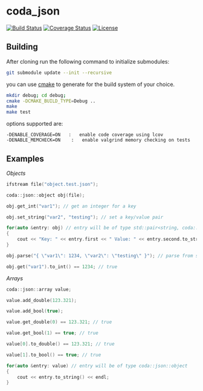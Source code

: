 
coda_json
=======
[![Build Status](http://img.shields.io/travis/ryjen/json.svg)](https://travis-ci.org/ryjen/json)
[![Coverage Status](https://coveralls.io/repos/ryjen/json/badge.svg?branch=master&service=github)](https://coveralls.io/github/ryjen/json?branch=master)
[![License](http://img.shields.io/:license-mit-blue.svg)](http://ryjen.mit-license.org)

Building
--------

After cloning run the following command to initialize submodules:

```bash
git submodule update --init --recursive
```

you can use [cmake](https://cmake.org) to generate for the build system of your choice.

```bash
mkdir debug; cd debug; 
cmake -DCMAKE_BUILD_TYPE=Debug ..
make
make test
```

options supported are:

    -DENABLE_COVERAGE=ON   :   enable code coverage using lcov
    -DENABLE_MEMCHECK=ON    :   enable valgrind memory checking on tests

Examples
--------

*Objects*

```c++
ifstream file("object.test.json");

coda::json::object obj(file);

obj.get_int("var1"); // get an integer for a key

obj.set_string("var2", "testing"); // set a key/value pair

for(auto &entry: obj) // entry will be of type std::pair<string, coda::json::object>
{
	cout << "Key: " << entry.first << " Value: " << entry.second.to_string() << endl;
}

obj.parse("{ \"var1\": 1234, \"var2\": \"testing\" }"); // parse from string

obj.get("var1").to_int() == 1234; // true
```

*Arrays*

```c++
coda::json::array value;

value.add_double(123.321);

value.add_bool(true);

value.get_double(0) == 123.321; // true

value.get_bool(1) == true; // true

value[0].to_double() == 123.321; // true

value[1].to_bool() == true; // true

for(auto &entry: value) // entry will be of type coda::json::object
{
	cout << entry.to_string() << endl;
}

```


